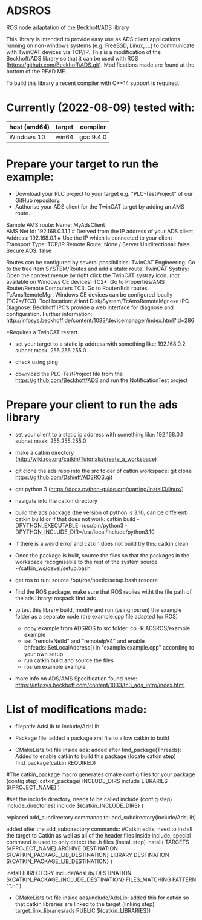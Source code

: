 # ADSROS
ROS node adaptation of the Beckhoff/ADS library

This library is intended to provide easy use as ADS client applications running on non-windows systems (e.g. FreeBSD, Linux, ...) to communicate with TwinCAT devices via TCP/IP. This is a modification of the Beckhoff/ADS library so that it can be used with ROS (https://github.com/Beckhoff/ADS.git). Modifications made are found at the bottom of the READ ME.

To build this library a recent compiler with C++14 support is required. 

Currently (2022-08-09) tested with:
===================================

host (amd64)     | target| compiler
-----------------|-------|-------------
Windows 10       | win64 | gcc 9.4.0


Prepare your target to run the example:
======================================
- Download your PLC project to your target e.g. "PLC-TestProject" of our GitHub repository.
- Authorise your ADS client for the TwinCAT target by adding an AMS route.

Sample AMS route:
  Name:           MyAdsClient     
  AMS Net Id:     192.168.0.1.1.1 # Derived from the IP address of your ADS client
  Address:        192.168.0.1     # Use the IP which is connected to your client
  Transport Type: TCP/IP
  Remote Route:   None / Server
  Unidirectional: false
  Secure ADS:     false
  
Routes can be configured by several possibilities:
TwinCAT Engineering:  Go to the tree item SYSTEM/Routes and add a static route.
TwinCAT Systray:      Open the context menue by right click the TwinCAT systray icon. (not available on Windows CE devices) 
  TC2*: Go to Properties/AMS Router/Remote Computers
  TC3:  Go to  Router/Edit routes.
TcAmsRemoteMgr: Windows CE devices can be configured locally (TC2*/TC3). Tool location: /Hard Disk/System/TcAmsRemoteMgr.exe
IPC Diagnose: Beckhoff IPC’s provide a web interface for diagnose and configuration. Further information: http://infosys.beckhoff.de/content/1033/devicemanager/index.html?id=286

*Requires a TwinCAT restart.

- set your target to a static ip address with something like:
192.168.0.2 subnet mask: 255.255.255.0
- check using ping

- download the PLC-TestProject file from the https://github.com/Beckhoff/ADS and run the NotificationTest project

Prepare your client to run the ads library
======================================
- set your client to a static ip address with something like:
192.168.0.1 subnet mask: 255.255.255.0

- make a catkin directory (http://wiki.ros.org/catkin/Tutorials/create_a_workspace)

- git clone the ads repo into the src folder of catkin workspace:
git clone https://github.com/Dshieff/ADSROS.git <directory>

- get python 3 (https://docs.python-guide.org/starting/install3/linux/)

- navigate into the catkin directory

- build the ads package (the version of python is 3.10, can be different)
catkin build
or if that does not work:
catkin build <package name> -DPYTHON_EXECUTABLE=/usr/bin/python3 
-DPYTHON_INCLUDE_DIR=/usr/local/include/python3.10 

- If there is a weird error and catkin does not build try this:
catkin clean

- Once the package is built, source the files so that the packages in the workspace recognisable to the rest of the system
source ~/catkin_ws/devel/setup.bash

- get ros to run:
source /opt/ros/noetic/setup.bash
roscore

- find the ROS package, make sure that ROS replies witht the file path of the ads library:
rospack find ads

- to test this library build, modify and run (using rosrun) the example folder as a separate node (the example.cpp file adapted for ROS)
	- copy example from ADSROS to src folder: cp -R ADSROS/example example
	- set "remoteNetId" and "remoteIpV4" and enable bhf::ads::SetLocalAddress() in "example/example.cpp" according to your own setup
	- run catkin build and source the files
	- rosrun example example


- more info on ADS/AMS Specification found here: https://infosys.beckhoff.com/content/1033/tc3_ads_intro/index.html

# List of modifications made:

- filepath:
AdsLib to include/AdsLib

- Package file:
added a package.xml file to allow catkin to build
	
- CMakeLists.txt file inside ads:
added after find_package(Threads):
Added to enable catkin to build this package (locate catkin step)
find_package(catkin REQUIRED)

#The catkin_package macro generates cmake config files for your package (config step)
catkin_package(
   INCLUDE_DIRS include
   LIBRARIES ${PROJECT_NAME}
   )
   
#set the include directory, needs to be called include (config step)
include_directories(
  include
  ${catkin_INCLUDE_DIRS}
)

replaced add_subdirectory commands to:
add_subdirectory(include/AdsLib)

added after the add_subdirectory commands:
#Catkin edits, need to install the target to Catkin as well as all of the header files inside include, special command is used to only detect the .h files (install step)
install(
	TARGETS ${PROJECT_NAME}
	ARCHIVE DESTINATION ${CATKIN_PACKAGE_LIB_DESTINATION}
	LIBRARY DESTINATION ${CATKIN_PACKAGE_LIB_DESTINATION}
)


install (DIRECTORY include/AdsLib/
	DESTINATION ${CATKIN_PACKAGE_INCLUDE_DESTINATION}
	FILES_MATCHING PATTERN "*.h"
)

- CMakeLists.txt file inside ads/include/AdsLib:
added this for catkin so that catkin libraries are linked to the target (linking step)
target_link_libraries(ads PUBLIC ${catkin_LIBRARIES})
